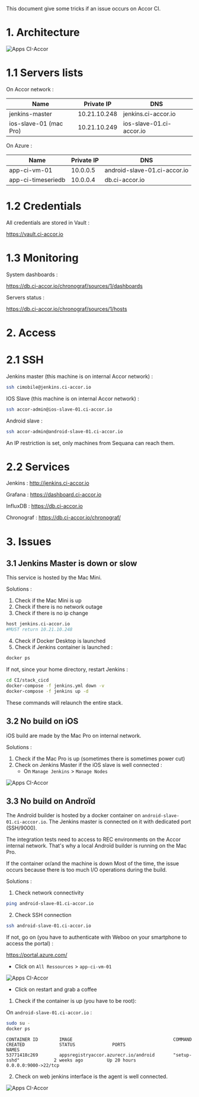 This document give some tricks if an issue occurs on Accor CI.

# 1. Architecture

![Apps CI-Accor](/assets/ci-net.jpg "Basic network architecture")

# 1.1 Servers lists

On Accor network :

| Name | Private IP | DNS 
------ | ---------- | ---
| jenkins-master | 10.21.10.248 | jenkins.ci-accor.io
| ios-slave-01 (mac Pro) | 10.21.10.249 | ios-slave-01.ci-accor.io

On Azure :


| Name | Private IP | DNS 
------ | ---------- | ---
| app-ci-vm-01 | 10.0.0.5 | android-slave-01.ci-accor.io
| app-ci-timeseriedb | 10.0.0.4 | db.ci-accor.io

# 1.2 Credentials

All credentials are stored in Vault :

https://vault.ci-accor.io

# 1.3 Monitoring

System dashboards :

https://db.ci-accor.io/chronograf/sources/1/dashboards

Servers status :

https://db.ci-accor.io/chronograf/sources/1/hosts

# 2. Access

# 2.1 SSH

Jenkins master (this machine is on internal Accor network) : 

```bash
ssh cimobile@jenkins.ci-accor.io
```

IOS Slave (this machine is on internal Accor network) : 

```bash
ssh accor-admin@ios-slave-01.ci-accor.io
```

Android slave :

```bash
ssh accor-admin@android-slave-01.ci-accor.io
```

An IP restriction is set, only machines from Sequana can reach them.

# 2.2 Services

Jenkins : http://jenkins.ci-accor.io

Grafana : https://dashboard.ci-accor.io

InfluxDB : https://db.ci-accor.io

Chronograf : https://db.ci-accor.io/chronograf/

# 3. Issues

## 3.1 Jenkins Master is down or slow

This service is hosted by the Mac Mini.

Solutions :

1. Check if the Mac Mini is up
2. Check if there is no network outage
3. Check if there is no ip change

```bash
host jenkins.ci-accor.io
#MUST return 10.21.10.248
```

4. Check if Docker Desktop is launched
5. Check if Jenkins container is launched :

```bash
docker ps
```

If not, since your home directory, restart Jenkins :

```bash
cd CI/stack_cicd
docker-compose -f jenkins.yml down -v
docker-compose -f jenkins up -d
```

These commands will relaunch the entire stack.

## 3.2 No build on iOS

iOS build are made by the Mac Pro on internal network.

Solutions :

1. Check if the Mac Pro is up (sometimes there is sometimes power cut)
2. Check on Jenkins Master if the iOS slave is well connected :
    * On `Manage Jenkins` > `Manage Nodes`
    
![Apps CI-Accor](/assets/connected2.png "Basic network architecture")
  
## 3.3 No build on Androïd

The Androïd builder is hosted by a docker container on `android-slave-01.ci-acccor.io`. The Jenkins master is connected on it with dedicated port (SSH/9000). 

The integration tests need to
 access to REC environments on the Accor internal network. That's why a local Androïd builder is running on the Mac Pro.

If the container or/and the machine is down
Most of the time, the issue occurs because there is too much I/O operations during the build.

Solutions :

1. Check network connectivity

```bash
ping android-slave-01.ci-accor.io
```

2. Check SSH connection

```bash
ssh android-slave-01.ci-accor.io
```

If not, go on (you have to authenticate with Weboo on your smartphone to access the portal) :

https://portal.azure.com/

* Click on `All Ressources` > `app-ci-vm-01`

![Apps CI-Accor](/assets/azure-reboot.png "Restart VM")

* Click on restart and grab a coffee

1. Check if the container is up (you have to be root):

On `android-slave-01.ci-accor.io` :

```bash
sudo su -
docker ps
```

```
CONTAINER ID        IMAGE                                      COMMAND                  CREATED             STATUS              PORTS                                                              NAMES
53771418c269        appsregistryaccor.azurecr.io/android       "setup-sshd"             2 weeks ago         Up 20 hours         0.0.0.0:9000->22/tcp
```

2. Check on web jenkins interface is the agent is well connected.

![Apps CI-Accor](/assets/connected.png "Agent connected")